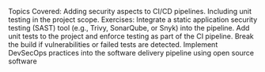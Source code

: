 Topics Covered:
	Adding security aspects to CI/CD pipelines.
	Including unit testing in the project scope.
Exercises:
	Integrate a static application security testing (SAST) tool (e.g., Trivy, SonarQube, or Snyk) into the pipeline.
	Add unit tests to the project and enforce testing as part of the CI pipeline.
	Break the build if vulnerabilities or failed tests are detected.
	Implement DevSecOps practices into the software delivery pipeline using open source software

